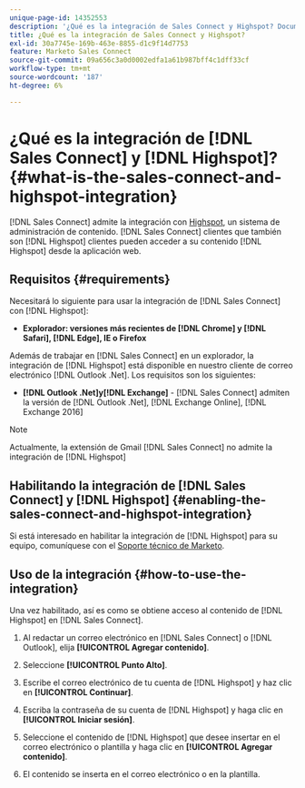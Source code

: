 ```yaml
---
unique-page-id: 14352553
description: '¿Qué es la integración de Sales Connect y Highspot? Documentación de Marketo: documentación del producto'
title: ¿Qué es la integración de Sales Connect y Highspot?
exl-id: 30a7745e-169b-463e-8855-d1c9f14d7753
feature: Marketo Sales Connect
source-git-commit: 09a656c3a0d0002edfa1a61b987bff4c1dff33cf
workflow-type: tm+mt
source-wordcount: '187'
ht-degree: 6%

---
```


# ¿Qué es la integración de [!DNL Sales Connect] y [!DNL Highspot]? {#what-is-the-sales-connect-and-highspot-integration}

[!DNL Sales Connect] admite la integración con [Highspot](https://www.highspot.com/), un sistema de administración de contenido. [!DNL Sales Connect] clientes que también son [!DNL Highspot] clientes pueden acceder a su contenido [!DNL Highspot] desde la aplicación web.

## Requisitos {#requirements}

Necesitará lo siguiente para usar la integración de [!DNL Sales Connect] con [!DNL Highspot]:

* **Explorador: versiones más recientes de [!DNL Chrome] y [!DNL Safari], [!DNL Edge], IE o Firefox**

Además de trabajar en [!DNL Sales Connect] en un explorador, la integración de [!DNL Highspot] está disponible en nuestro cliente de correo electrónico [!DNL Outlook .Net]. Los requisitos son los siguientes:

* **[!DNL Outlook .Net]y[!DNL Exchange]** - [!DNL Sales Connect] admiten la versión de [!DNL Outlook .Net], [!DNL Exchange Online], [!DNL Exchange 2016]

>[!NOTE]
>
>Actualmente, la extensión de Gmail [!DNL Sales Connect] no admite la integración de [!DNL Highspot]

## Habilitando la integración de [!DNL Sales Connect] y [!DNL Highspot] {#enabling-the-sales-connect-and-highspot-integration}

Si está interesado en habilitar la integración de [!DNL Highspot] para su equipo, comuníquese con el [Soporte técnico de Marketo](https://nation.marketo.com/t5/Support/ct-p/Support#).

## Uso de la integración {#how-to-use-the-integration}

Una vez habilitado, así es como se obtiene acceso al contenido de [!DNL Highspot] en [!DNL Sales Connect].

1. Al redactar un correo electrónico en [!DNL Sales Connect] o [!DNL Outlook], elija **[!UICONTROL Agregar contenido]**.

1. Seleccione **[!UICONTROL Punto Alto]**.

1. Escribe el correo electrónico de tu cuenta de [!DNL Highspot] y haz clic en **[!UICONTROL Continuar]**.

1. Escriba la contraseña de su cuenta de [!DNL Highspot] y haga clic en **[!UICONTROL Iniciar sesión]**.

1. Seleccione el contenido de [!DNL Highspot] que desee insertar en el correo electrónico o plantilla y haga clic en **[!UICONTROL Agregar contenido]**.

1. El contenido se inserta en el correo electrónico o en la plantilla.
